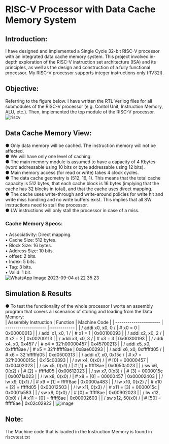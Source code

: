 # RISC-V Processor with Data Cache Memory System
## Introduction:
I have designed and implemented a Single Cycle 32-bit RISC-V processor with an integrated data cache memory system. This project involved in-depth exploration of the RISC-V instruction set architecture (ISA) and its principles, as well as the design and construction of a fully functional processor. My RISC-V processor supports integer instructions only (RV32I).
## Objective:
Referring to the figure below. I have written the RTL Verilog files for all submodules of the RISC-V processor (e.g. Contol Unit, Instruction Memory, ALU, etc.). Then, implemented the top module of the RISC-V processor.
![riscv](https://github.com/mo2men3la2/RISC-V-Processor-with-Data-Cache-Memory-System/assets/54054905/c230a034-a2ad-4ddb-969c-248a1f11dea1)
## Data Cache Memory View:
  ● Only data memory will be cached. The instruction memory will not be affected.  
  ● We will have only one level of caching.  
  ● The main memory module is assumed to have a capacity of 4 Kbytes (word addressable using 10 bits or 
    byte addressable using 12 bits).  
  ● Main memory access (for read or write) takes 4 clock cycles.  
  ● The data cache geometry is (512, 16, 1). This means that the total cache capacity is 512 bytes, that each 
    cache block is 16 bytes (implying that the cache has 32 blocks in total), and that the cache uses direct 
    mapping.  
  ● The cache uses write-through and write-around policies for write hit and write miss handling and no 
    write buffers exist. This implies that all SW instructions need to stall the processor.  
  ● LW instructions will only stall the processor in case of a miss.  
### Cache Memory Specs:
  • Associativity: Direct mapping.  
  • Cache Size: 512 bytes.  
  • Block Size: 16 bytes.  
  • Address Size: 10 bits.  
  • offset: 2 bits.  
  • Index: 5 bits.  
  • Tag: 3 bits.  
  • Valid: 1 bit.  
  ![WhatsApp Image 2023-09-04 at 22 35 23](https://github.com/mo2men3la2/RISC-V-Processor-with-Data-Cache-Memory-System/assets/54054905/16c9d938-41bb-435a-a854-381842b36d1b)
## Simulation & Results
● To test the functionality of the whole processor I worte an assembly program that covers all scenarios of storing and loading from the Data Memory:  
| Assembly Instruction   | Function             | Machine Code |
| ---------------------- | -------------------- | ------------ |
| / addi x0, x0, 0 /     | # x0 = 0             | 0x00000013   |
| / addi x1, x0, 1 /     | # x1 = 1             | 0x00100093   |
| / addi x2, x0, 2 /     | # x2 = 2             | 0x00200113   |
| / addi x3, x0, 3 /     | # x3 = 3             | 0x00300193   |
| / addi x4, x0, 0x457 / | # x4 = 32’h00000457  | 0x45700213   |
| / addi x5, x0, 0xfffff8ae / | # x5 = 32’hfffff8ae | 0x8ae00293 |
| / addi x6, x0, 0xfffffd05 / | # x6 = 32’hfffffd05 | 0xd0500313 |
| / addi x7, x0, 0x15c / | # x7 = 32’h0000015c   | 0x15c00393   |
| / sw x4, 0(x0) /       | # [0] = 00000457     | 0x00402023   |
| / sw x5, 0(x1) /       | # [1] = fffff8ae     | 0x0050a023   |
| / sw x6, 0(x2) /       | # [2] = fffffd05     | 0x00612023   |
| / sw x7, 0(x3) /       | # [3] = 0000015c     | 0x0071a023   |
| / lw x8, 0(x0) /       | # x8 = [0] = 00000457 | 0x00002403   |
| / lw x9, 0(x1) /       | # x9 = [1] = fffff8ae | 0x0000a483   |
| / lw x10, 0(x2) /      | # x10 = [2] = fffffd05 | 0x00012503   |
| / lw x11, 0(x3) /      | # x11 = [3] = 0000015c | 0x0001a583   |
| / sw x9, 0(x0) /       | # [0] = fffff8ae     | 0x00902023   |
| / lw x12, 0(x0) /      | # x11 = [0] = fffff8ae | 0x00002603   |
| / sw x12, 50(x0) /     | # [50] = fffff8ae    | 0x02c02923   |
![image](https://github.com/mo2men3la2/RISC-V-Processor-with-Data-Cache-Memory-System/assets/54054905/2f390097-7e6a-4a72-b807-30e76f7c7e34)
## Note:
The Machine code that is loaded in the Instruction Memory is found in riscvtest.txt 


